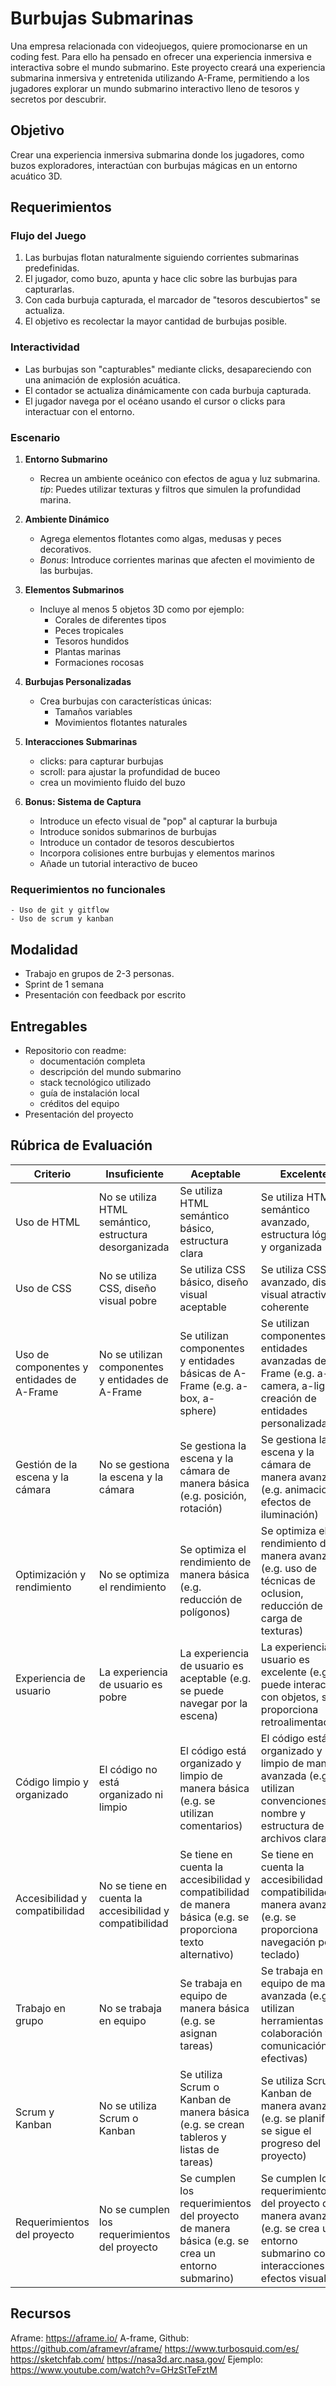 # Burbujas Submarinas

Una empresa relacionada con videojuegos, quiere promocionarse en un coding fest. Para ello ha pensado en ofrecer una experiencia inmersiva e interactiva sobre el mundo submarino. 
Este proyecto creará una experiencia submarina inmersiva y entretenida utilizando A-Frame, permitiendo a los jugadores explorar un mundo submarino interactivo lleno de tesoros y secretos por descubrir.

## Objetivo
Crear una experiencia inmersiva submarina donde los jugadores, como buzos exploradores, interactúan con burbujas mágicas en un entorno acuático 3D.

## Requerimientos

### Flujo del Juego
1. Las burbujas flotan naturalmente siguiendo corrientes submarinas predefinidas.
2. El jugador, como buzo, apunta y hace clic sobre las burbujas para capturarlas.
3. Con cada burbuja capturada, el marcador de "tesoros descubiertos" se actualiza.
4. El objetivo es recolectar la mayor cantidad de burbujas posible.

### Interactividad
- Las burbujas son "capturables" mediante clicks, desapareciendo con una animación de explosión acuática.
- El contador se actualiza dinámicamente con cada burbuja capturada.
- El jugador navega por el océano usando el cursor o clicks para interactuar con el entorno.

### Escenario

1. **Entorno Submarino**
    - Recrea un ambiente oceánico con efectos de agua y luz submarina.
    _tip_: Puedes utilizar texturas y filtros que simulen la profundidad marina.

2. **Ambiente Dinámico**
    - Agrega elementos flotantes como algas, medusas y peces decorativos.
    - _Bonus_: Introduce corrientes marinas que afecten el movimiento de las burbujas.

3. **Elementos Submarinos**
    - Incluye al menos 5 objetos 3D como por ejemplo:
        - Corales de diferentes tipos
        - Peces tropicales
        - Tesoros hundidos
        - Plantas marinas
        - Formaciones rocosas

4. **Burbujas Personalizadas**
    - Crea burbujas con características únicas:
        - Tamaños variables
        - Movimientos flotantes naturales

5. **Interacciones Submarinas**
    - clicks: para capturar burbujas
    - scroll: para ajustar la profundidad de buceo
    - crea un movimiento fluido del buzo

6. **Bonus: Sistema de Captura**
    - Introduce un efecto visual de "pop" al capturar la burbuja
    - Introduce sonidos submarinos de burbujas
    - Introduce un contador de tesoros descubiertos
    - Incorpora colisiones entre burbujas y elementos marinos
    - Añade un tutorial interactivo de buceo
    
### Requerimientos no funcionales
    - Uso de git y gitflow
    - Uso de scrum y kanban

##  Modalidad
- Trabajo en grupos de 2-3 personas.
- Sprint de 1 semana
- Presentación con feedback por escrito

## Entregables
- Repositorio con readme:
    - documentación completa
    - descripción del mundo submarino
    - stack tecnológico utilizado
    - guía de instalación local
    - créditos del equipo
- Presentación del proyecto

## Rúbrica de Evaluación

| Criterio | Insuficiente | Aceptable | Excelente | 
| --- | --- | --- | --- | 
| Uso de HTML | No se utiliza HTML semántico, estructura desorganizada | Se utiliza HTML semántico básico, estructura clara | Se utiliza HTML semántico avanzado, estructura lógica y organizada | 
| Uso de CSS | No se utiliza CSS, diseño visual pobre | Se utiliza CSS básico, diseño visual aceptable | Se utiliza CSS avanzado, diseño visual atractivo y coherente | | Uso de JavaScript | No se utiliza JavaScript, lógica de la aplicación pobre | Se utiliza JavaScript básico, lógica de la aplicación aceptable | Se utiliza JavaScript avanzado, lógica de la aplicación compleja y eficiente | 
| Uso de componentes y entidades de A-Frame | No se utilizan componentes y entidades de A-Frame | Se utilizan componentes y entidades básicas de A-Frame (e.g. a-box, a-sphere) | Se utilizan componentes y entidades avanzadas de A-Frame (e.g. a-camera, a-light), creación de entidades personalizadas |
| Gestión de la escena y la cámara | No se gestiona la escena y la cámara | Se gestiona la escena y la cámara de manera básica (e.g. posición, rotación) | Se gestiona la escena y la cámara de manera avanzada (e.g. animaciones, efectos de iluminación) | | Interacción y eventos | No se utilizan eventos de usuario | Se utilizan eventos de usuario básicos (e.g. click, hover) | Se utilizan eventos de usuario avanzados (e.g. drag, drop), creación de interacciones personalizadas y realistas | 
| Optimización y rendimiento | No se optimiza el rendimiento | Se optimiza el rendimiento de manera básica (e.g. reducción de polígonos) | Se optimiza el rendimiento de manera avanzada (e.g. uso de técnicas de oclusion, reducción de carga de texturas) |
| Experiencia de usuario | La experiencia de usuario es pobre | La experiencia de usuario es aceptable (e.g. se puede navegar por la escena) | La experiencia de usuario es excelente (e.g. se puede interactuar con objetos, se proporciona retroalimentación) | 
| Código limpio y organizado | El código no está organizado ni limpio | El código está organizado y limpio de manera básica (e.g. se utilizan comentarios) | El código está organizado y limpio de manera avanzada (e.g. se utilizan convenciones de nombre y estructura de archivos claras) | 
| Accesibilidad y compatibilidad | No se tiene en cuenta la accesibilidad y compatibilidad | Se tiene en cuenta la accesibilidad y compatibilidad de manera básica (e.g. se proporciona texto alternativo) | Se tiene en cuenta la accesibilidad y compatibilidad de manera avanzada (e.g. se proporciona navegación por teclado) | 
| Trabajo en grupo | No se trabaja en equipo | Se trabaja en equipo de manera básica (e.g. se asignan tareas) | Se trabaja en equipo de manera avanzada (e.g. se utilizan herramientas de colaboración y comunicación efectivas) | 
| Scrum y Kanban | No se utiliza Scrum o Kanban | Se utiliza Scrum o Kanban de manera básica (e.g. se crean tableros y listas de tareas) | Se utiliza Scrum o Kanban de manera avanzada (e.g. se planifica y se sigue el progreso del proyecto) | 
| Requerimientos del proyecto | No se cumplen los requerimientos del proyecto | Se cumplen los requerimientos del proyecto de manera básica (e.g. se crea un entorno submarino) | Se cumplen los requerimientos del proyecto de manera avanzada (e.g. se crea un entorno submarino con interacciones y efectos visuales) |


## Recursos
Aframe: https://aframe.io/
A-frame, Github: https://github.com/aframevr/aframe/
https://www.turbosquid.com/es/
https://sketchfab.com/
https://nasa3d.arc.nasa.gov/
Ejemplo: https://www.youtube.com/watch?v=GHzStTeFztM
